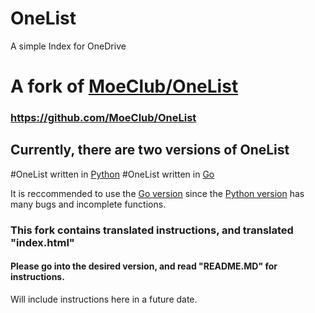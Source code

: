 # OneList
A simple Index for OneDrive

# A fork of [MoeClub/OneList](https://github.com/MoeClub/OneList)
### https://github.com/MoeClub/OneList

## Currently, there are two versions of OneList
#OneList written in [Python](https://github.com/reaitten/OneList/blob/master/Python%20Version/README.md)
#OneList written in [Go](https://github.com/reaitten/OneList/blob/master/Go%20Version/README.MD)

It is reccommended to use the [Go version](https://github.com/reaitten/OneList/blob/master/Go%20Version/README.MD) since the [Python version](https://github.com/reaitten/OneList/blob/master/Python%20Version/README.md) has many bugs and incomplete functions.


### This fork contains translated instructions, and translated "index.html"
#### Please go into the desired version, and read "README.MD" for instructions.
Will include instructions here in a future date.
